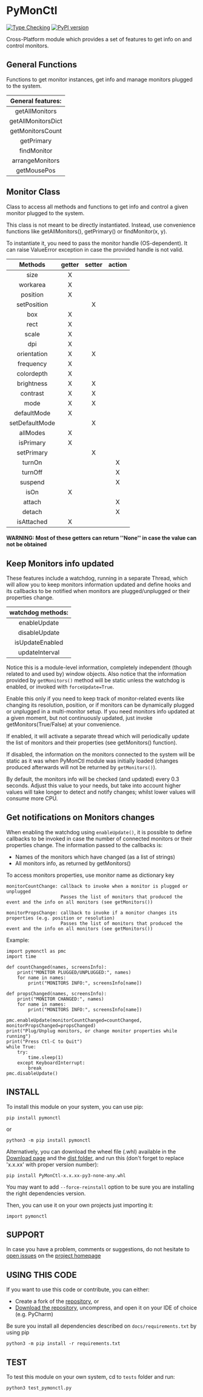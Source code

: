 # PyMonCtl
[![Type Checking](https://github.com/Kalmat/PyMonCtl/actions/workflows/type-checking.yml/badge.svg)](https://github.com/Kalmat/PyMonCtl/actions/workflows/type-checking.yml)
[![PyPI version](https://badge.fury.io/py/PyMonCtl.svg)](https://badge.fury.io/py/PyMonCtl)

Cross-Platform module which provides a set of features to get info on and control monitors.

## General Functions

Functions to get monitor instances, get info and manage monitors plugged to the system.

| General features:  |
|:------------------:|
|   getAllMonitors   |
| getAllMonitorsDict |
|  getMonitorsCount  |
|     getPrimary     |
|    findMonitor     |
|  arrangeMonitors   |
|    getMousePos     |


## Monitor Class

Class to access all methods and functions to get info and control a given monitor plugged to the system.

This class is not meant to be directly instantiated. Instead, use convenience functions like getAllMonitors(),
getPrimary() or findMonitor(x, y).

To instantiate it, you need to pass the monitor handle (OS-dependent). It can raise ValueError exception in case 
the provided handle is not valid.

|    Methods     | getter | setter | action |
|:--------------:|:------:|:------:|:------:|
|      size      |   X    |        |        |
|    workarea    |   X    |        |        |
|    position    |   X    |        |        |
|  setPosition   |        |   X    |        |
|      box       |   X    |        |        |
|      rect      |   X    |        |        |
|     scale      |   X    |        |        |
|      dpi       |   X    |        |        |
|  orientation   |   X    |   X    |        |
|   frequency    |   X    |        |        |
|   colordepth   |   X    |        |        |
|   brightness   |   X    |   X    |        |
|    contrast    |   X    |   X    |        |
|      mode      |   X    |   X    |        |
|  defaultMode   |   X    |        |        |
| setDefaultMode |        |   X    |        |
|    allModes    |   X    |        |        |
|   isPrimary    |   X    |        |        |
|   setPrimary   |        |   X    |        |
|     turnOn     |        |        |   X    |
|    turnOff     |        |        |   X    |
|    suspend     |        |        |   X    |
|      isOn      |   X    |        |        |
|     attach     |        |        |   X    |
|     detach     |        |        |   X    |
|   isAttached   |   X    |        |        |


#### WARNING: Most of these getters can return ''None'' in case the value can not be obtained

## Keep Monitors info updated

These features include a watchdog, running in a separate Thread, which will allow you to keep monitors 
information updated and define hooks and its callbacks to be notified when monitors are plugged/unplugged or 
their properties change. 

| watchdog methods:  |
|:------------------:|
|    enableUpdate    |
|   disableUpdate    |
|  isUpdateEnabled   |
|   updateInterval   |

Notice this is a module-level information, completely independent (though related to and used by) window objects.
Also notice that the information provided by `getMonitors()` method will be static unless the watchdog is enabled,
or invoked with `forceUpdate=True`.

Enable this only if you need to keep track of monitor-related events like changing its resolution, position,
or if monitors can be dynamically plugged or unplugged in a multi-monitor setup. If you need monitors info updated 
at a given moment, but not continuously updated, just invoke getMonitors(True/False) at your convenience.

If enabled, it will activate a separate thread which will periodically update the list of monitors and
their properties (see getMonitors() function).

If disabled, the information on the monitors connected to the system will be static as it was when
PyMonCtl module was initially loaded (changes produced afterwards will not be returned by `getMonitors()`).

By default, the monitors info will be checked (and updated) every 0.3 seconds. Adjust this value to your needs, 
but take into account higher values will take longer to detect and notify changes; whilst lower values will 
consume more CPU.

## Get notifications on Monitors changes

When enabling the watchdog using `enableUpdate()`, it is possible to define callbacks to be invoked in case the 
number of connected monitors or their properties change. The information passed to the callbacks is:

   - Names of the monitors which have changed (as a list of strings)
   - All monitors info, as returned by getMonitors()

To access monitors properties, use monitor name as dictionary key

    monitorCountChange: callback to invoke when a monitor is plugged or unplugged
                        Passes the list of monitors that produced the event and the info on all monitors (see getMonitors())
    
    monitorPropsChange: callback to invoke if a monitor changes its properties (e.g. position or resolution)
                        Passes the list of monitors that produced the event and the info on all monitors (see getMonitors())

Example:

    import pymonctl as pmc
    import time

    def countChanged(names, screensInfo):
        print("MONITOR PLUGGED/UNPLUGGED:", names)
        for name in names:
            print("MONITORS INFO:", screensInfo[name])

    def propsChanged(names, screensInfo):
        print("MONITOR CHANGED:", names)
        for name in names:
            print("MONITORS INFO:", screensInfo[name])

    pmc.enableUpdate(monitorCountChanged=countChanged, monitorPropsChanged=propsChanged)
    print("Plug/Unplug monitors, or change monitor properties while running")
    print("Press Ctl-C to Quit")
    while True:
        try:
            time.sleep(1)
        except KeyboardInterrupt:
            break
    pmc.disableUpdate()


## INSTALL <a name="install"></a>

To install this module on your system, you can use pip: 

    pip install pymonctl

or

    python3 -m pip install pymonctl

Alternatively, you can download the wheel file (.whl) available in the [Download page](https://pypi.org/project/PyMonCtl/#files) and the [dist folder](https://github.com/Kalmat/PyMonCtl/tree/master/dist), and run this (don't forget to replace 'x.x.xx' with proper version number):

    pip install PyMonCtl-x.x.xx-py3-none-any.whl

You may want to add `--force-reinstall` option to be sure you are installing the right dependencies version.

Then, you can use it on your own projects just importing it:

    import pymonctl

## SUPPORT <a name="support"></a>

In case you have a problem, comments or suggestions, do not hesitate to [open issues](https://github.com/Kalmat/PyMonCtl/issues) on the [project homepage](https://github.com/Kalmat/PyMonCtl)

## USING THIS CODE <a name="using"></a>

If you want to use this code or contribute, you can either:

* Create a fork of the [repository](https://github.com/Kalmat/PyMonCtl), or 
* [Download the repository](https://github.com/Kalmat/PyMonCtl/archive/refs/heads/master.zip), uncompress, and open it on your IDE of choice (e.g. PyCharm)

Be sure you install all dependencies described on `docs/requirements.txt` by using pip
    
    python3 -m pip install -r requirements.txt

## TEST <a name="test"></a>

To test this module on your own system, cd to `tests` folder and run:

    python3 test_pymonctl.py
